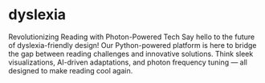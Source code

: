 # dyslexia
Revolutionizing Reading with Photon-Powered Tech Say hello to the future of dyslexia-friendly design! Our Python-powered platform is here to bridge the gap between reading challenges and innovative solutions. Think sleek visualizations, AI-driven adaptations, and photon frequency tuning — all designed to make reading cool again.
